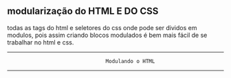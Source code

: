 modularização do HTML E DO CSS
------------------------------
todas as tags do html e seletores do css onde pode ser dividos em modulos, pois assim criando blocos modulados é bem mais fácil de se trabalhar no html e css.

-----------------------------------------------------------------------------------------
                                    Modulando o HTML
-----------------------------------------------------------------------------------------
<!-- 
-----------------------
Esquema de modulariação
-----------------------
<body id=modulo_corpo>
<div id="modulo_caixa_um">
<p id="modulo_texto">
<h1 id="modulo_titulo">
<nav id="modulo_menu">
<a id="modulo_dados">
<a id="modulo_php">
-----------------------
-->